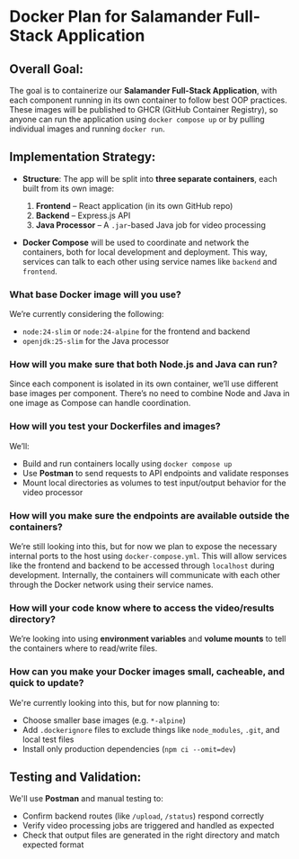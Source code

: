 # Docker Plan for Salamander Full-Stack Application

## Overall Goal:

The goal is to containerize our **Salamander Full-Stack Application**, with each component running in its own container to follow best OOP practices. These images will be published to GHCR (GitHub Container Registry), so anyone can run the application using `docker compose up` or by pulling individual images and running `docker run`.

## Implementation Strategy:

- **Structure**: The app will be split into **three separate containers**, each built from its own image:
  1. **Frontend** – React application (in its own GitHub repo)
  2. **Backend** – Express.js API
  3. **Java Processor** – A `.jar`-based Java job for video processing

- **Docker Compose** will be used to coordinate and network the containers, both for local development and deployment. This way, services can talk to each other using service names like `backend` and `frontend`.

### What base Docker image will you use?

We’re currently considering the following:
- `node:24-slim` or `node:24-alpine` for the frontend and backend
- `openjdk:25-slim` for the Java processor

### How will you make sure that both Node.js and Java can run?

Since each component is isolated in its own container, we’ll use different base images per component. There’s no need to combine Node and Java in one image as Compose can handle coordination.

### How will you test your Dockerfiles and images?

We’ll:
- Build and run containers locally using `docker compose up`
- Use **Postman** to send requests to API endpoints and validate responses
- Mount local directories as volumes to test input/output behavior for the video processor

### How will you make sure the endpoints are available outside the containers?

We’re still looking into this, but for now we plan to expose the necessary internal ports to the host using `docker-compose.yml`. This will allow services like the frontend and backend to be accessed through `localhost` during development. Internally, the containers will communicate with each other through the Docker network using their service names.

### How will your code know where to access the video/results directory?

We’re looking into using **environment variables** and **volume mounts** to tell the containers where to read/write files.

### How can you make your Docker images small, cacheable, and quick to update?

We're currently looking into this, but for now planning to:
- Choose smaller base images (e.g. `*-alpine`)
- Add `.dockerignore` files to exclude things like `node_modules`, `.git`, and local test files
- Install only production dependencies (`npm ci --omit=dev`)

## Testing and Validation:

We'll use **Postman** and manual testing to:
- Confirm backend routes (like `/upload`, `/status`) respond correctly
- Verify video processing jobs are triggered and handled as expected
- Check that output files are generated in the right directory and match expected format